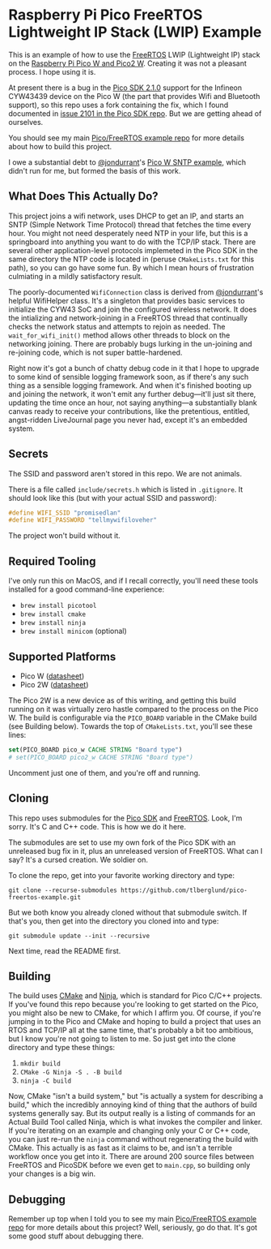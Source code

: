 # Raspberry Pi Pico FreeRTOS Lightweight IP Stack (LWIP) Example

This is an example of how to use the [FreeRTOS](https://www.freertos.org/) LWIP (Lightweight IP) stack on the [Raspberry Pi Pico W and Pico2 W](https://www.raspberrypi.com/products/raspberry-pi-pico/). Creating it was not a pleasant process. I hope using it is.

At present there is a bug in the [Pico SDK 2.1.0](https://github.com/raspberrypi/pico-sdk) support for the Infineon CYW43439 device on the Pico W (the part that provides Wifi and Bluetooth support), so this repo uses a fork containing the fix, which I found documented in [issue 2101 in the Pico SDK repo](https://github.com/raspberrypi/pico-sdk/issues/2101). But we are getting ahead of ourselves.

You should see my main [Pico/FreeRTOS example repo](https://github.com/tlberglund/pico-freertos-example) for more details about how to build this project.

I owe a substantial debt to [@jondurrant](https://github.com/jondurrant)'s [Pico W SNTP example](https://github.com/jondurrant/RPIPicoWSNTP), which didn't run for me, but formed the basis of this work.

## What Does This Actually Do?

This project joins a wifi network, uses DHCP to get an IP, and starts an SNTP (Simple Network Time Protocol) thread that fetches the time every hour. You might not need desperately need NTP in your life, but this is a springboard into anything you want to do with the TCP/IP stack. There are several other application-level protocols implemeted in the Pico SDK in the same directory the NTP code is located in (peruse `CMakeLists.txt` for this path), so you can go have some fun. By which I mean hours of frustration culmiating in a mildly satisfactory result.

The poorly-documented `WifiConnection` class is derived from [@jondurrant](https://github.com/jondurrant)'s helpful WifiHelper class. It's a singleton that provides basic services to initialize the CYW43 SoC and join the configured wireless network. It does the intializing and network-joining in a FreeRTOS thread that continually checks the network status and attempts to rejoin as needed. The `wait_for_wifi_init()` method allows other threads to block on the networking joining. There are probably bugs lurking in the un-joining and re-joining code, which is not super battle-hardened.

Right now it's got a bunch of chatty debug code in it that I hope to upgrade to some kind of sensible logging framework soon, as if there's any such thing as a sensible logging framework. And when it's finished booting up and joining the network, it won't emit any further debug—it'll just sit there, updating the time once an hour, not saying anything—a substantially blank canvas ready to receive your contributions, like the pretentious, entitled, angst-ridden LiveJournal page you never had, except it's an embedded system.

## Secrets

The SSID and password aren't stored in this repo. We are not animals.

There is a file called `include/secrets.h` which is listed in `.gitignore`. It should look like this (but with your actual SSID and password):

```C
#define WIFI_SSID "promisedlan"
#define WIFI_PASSWORD "tellmywifiloveher"
```

The project won't build without it.

## Required Tooling

I've only run this on MacOS, and if I recall correctly, you'll need these tools installed for a good command-line experience:

* `brew install picotool`
* `brew install cmake`
* `brew install ninja`
* `brew install minicom` (optional)


## Supported Platforms

* Pico W ([datasheet](https://datasheets.raspberrypi.com/picow/pico-w-datasheet.pdf))
* Pico 2W ([datasheet](https://datasheets.raspberrypi.com/picow/pico-2-w-datasheet.pdf))

The Pico 2W is a new device as of this writing, and getting this build running on it was virtually zero hastle compared to the process on the Pico W. The build is configurable via the `PICO_BOARD` variable in the CMake build (see Building below). Towards the top of `CMakeLists.txt`, you'll see these lines:

```CMake
set(PICO_BOARD pico_w CACHE STRING "Board type")
# set(PICO_BOARD pico2_w CACHE STRING "Board type")
```

Uncomment just one of them, and you're off and running.

## Cloning

This repo uses submodules for the [Pico SDK](https://github.com/raspberrypi/pico-sdk) and [FreeRTOS](https://github.com/FreeRTOS/FreeRTOS-Kernel). Look, I'm sorry. It's C and C++ code. This is how we do it here.

The submodules are set to use my own fork of the Pico SDK with an unreleased bug fix in it, plus an unreleased version of FreeRTOS. What can I say? It's a cursed creation. We soldier on.

To clone the repo, get into your favorite working directory and type:

`git clone --recurse-submodules https://github.com/tlberglund/pico-freertos-example.git`

But we both know you already cloned without that submodule switch. If that's you, then get into the directory you cloned into and type:

`git submodule update --init --recursive`

Next time, read the README first.

## Building

The build uses [CMake](https://cmake.org) and [Ninja](https://ninja-build.org/), which is standard for Pico C/C++ projects. If you've found this repo because you're looking to get started on the Pico, you might also be new to CMake, for which I affirm you. Of course, if you're jumping in to the Pico and CMake and hoping to build a project that uses an RTOS and TCP/IP all at the same time, that's probably a bit too ambitious, but I know you're not going to listen to me. So just get into the clone directory and type these things:

1. `mkdir build`
2. `CMake -G Ninja -S . -B build`
3. `ninja -C build`

Now, CMake "isn't a build system," but "is actually a system for describing a build," which the incredibly annoying kind of thing that the authors of build systems generally say. But its output really is a listing of commands for an Actual Build Tool called Ninja, which is what invokes the compiler and linker. If you're iterating on an example and changing only your C or C++ code, you can just re-run the `ninja` command without regenerating the build with CMake. This actually is as fast as it claims to be, and isn't a terrible workflow once you get into it. There are around 200 source files between FreeRTOS and PicoSDK before we even get to `main.cpp`, so building only your changes is a big win.

## Debugging

Remember up top when I told you to see my main [Pico/FreeRTOS example repo](https://github.com/tlberglund/pico-freertos-example) for more details about this project? Well, seriously, go do that. It's got some good stuff about debugging there.
